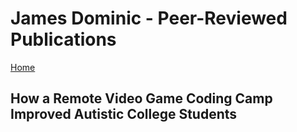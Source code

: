 <h1>James Dominic - Peer-Reviewed Publications</h1>

[Home](index.md)

<h2>How a Remote Video Game Coding Camp Improved Autistic College Students</h2>
